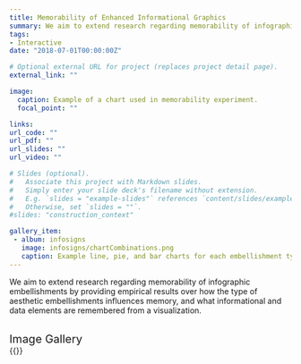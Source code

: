 ```yaml
---
title: Memorability of Enhanced Informational Graphics
summary: We aim to extend research regarding memorability of infographic embellishments by providing empirical results over how the type of aesthetic embellishments influences memory, and what informational and data elements are remembered from a visualization.
tags:
- Interactive
date: "2018-07-01T00:00:00Z"

# Optional external URL for project (replaces project detail page).
external_link: ""

image:
  caption: Example of a chart used in memorability experiment.
  focal_point: ""

links:
url_code: ""
url_pdf: ""
url_slides: ""
url_video: ""

# Slides (optional).
#   Associate this project with Markdown slides.
#   Simply enter your slide deck's filename without extension.
#   E.g. `slides = "example-slides"` references `content/slides/example-slides.md`.
#   Otherwise, set `slides = ""`.
#slides: "construction_context"

gallery_item:
 - album: infosigns
   image: infosigns/chartCombinations.png
   caption: Example line, pie, and bar charts for each embellishment type.
---
```


 <!-- The purpose of this research was to understand how to contextualize information visually, textually, and spacially. -->
We aim to extend research regarding memorability of infographic embellishments by providing empirical results over how the type of aesthetic embellishments influences memory, and what informational and data elements are remembered from a visualization.

</br>
<div style="font-size:20px">Image Gallery</div>
{{<gallery album="infosigns">}}
<!-- {{<gallery album="\_gallery">}} -->
